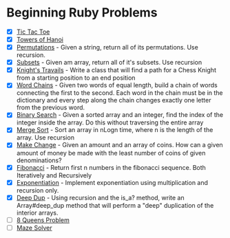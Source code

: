 # Beginning Ruby Problems

- [x] [Tic Tac Toe](lib/TicTacToe.rb)
- [x] [Towers of Hanoi](lib/towerHanoi.rb)
- [x] [Permutations](lib/permutations.rb) - Given a string, return all of its permutations. Use recursion.
- [x] [Subsets](lib/subsets.rb) - Given am array, return all of it's subsets. Use recursion
- [x] [Knight's Travails](lib/knight_path_finder.rb) - Write a class that will find a path for a Chess Knight from a starting position to an end position
- [x] [Word Chains](lib/word_chainer.rb) - Given two words of equal length, build a chain of words connecting the first to the second. Each word in the chain must be in the dictionary and every step along the chain changes exactly one letter from the previous word.
- [x] [Binary Search](lib/binary_search.rb) - Given a sorted array and an integer, find the index of the integer inside the array. Do this without traversing the entire array
- [x] [Merge Sort](lib/merge_sort.rb) - Sort an array in nLogn time, where n is the length of the array. Use recursion
- [x] [Make Change](lib/make_change.rb) - Given an amount and an array of coins. How can a given amount of money be made with the least number of coins of given denominations?
- [x] [Fibonacci](lib/fibonacci.rb) - Return first n numbers in the fibonacci sequence. Both Iteratively and Recursively
- [x] [Exponentiation](lib/exponentiation.rb) - Implement exponentiation using multiplication and recursion only.
- [x] [Deep Dup](lib/deep_dup.rb) - Using recursion and the is_a? method, write an Array#deep_dup method that will perform a "deep" duplication of the interior arrays.
- [ ] [8 Queens Problem]()
- [ ] [Maze Solver]()
